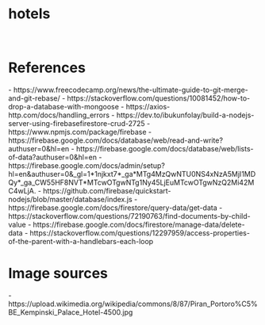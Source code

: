 # hotels

<br>
<h1> References </h1>
- https://www.freecodecamp.org/news/the-ultimate-guide-to-git-merge-and-git-rebase/
- https://stackoverflow.com/questions/10081452/how-to-drop-a-database-with-mongoose
- https://axios-http.com/docs/handling_errors
- https://dev.to/ibukunfolay/build-a-nodejs-server-using-firebasefirestore-crud-2725
- https://www.npmjs.com/package/firebase
- https://firebase.google.com/docs/database/web/read-and-write?authuser=0&hl=en
- https://firebase.google.com/docs/database/web/lists-of-data?authuser=0&hl=en
- https://firebase.google.com/docs/admin/setup?hl=en&authuser=0&_gl=1*1njkxt7*_ga*MTg4MzQwNTU0NS4xNzA5MjI1MDQy*_ga_CW55HF8NVT*MTcwOTgwNTg1Ny45LjEuMTcwOTgwNzQ2Mi42MC4wLjA.
- https://github.com/firebase/quickstart-nodejs/blob/master/database/index.js
- https://firebase.google.com/docs/firestore/query-data/get-data
- https://stackoverflow.com/questions/72190763/find-documents-by-child-value
- https://firebase.google.com/docs/firestore/manage-data/delete-data
- https://stackoverflow.com/questions/12297959/access-properties-of-the-parent-with-a-handlebars-each-loop


<br>
<h1> Image sources </h1>
- https://upload.wikimedia.org/wikipedia/commons/8/87/Piran_Portoro%C5%BE_Kempinski_Palace_Hotel-4500.jpg